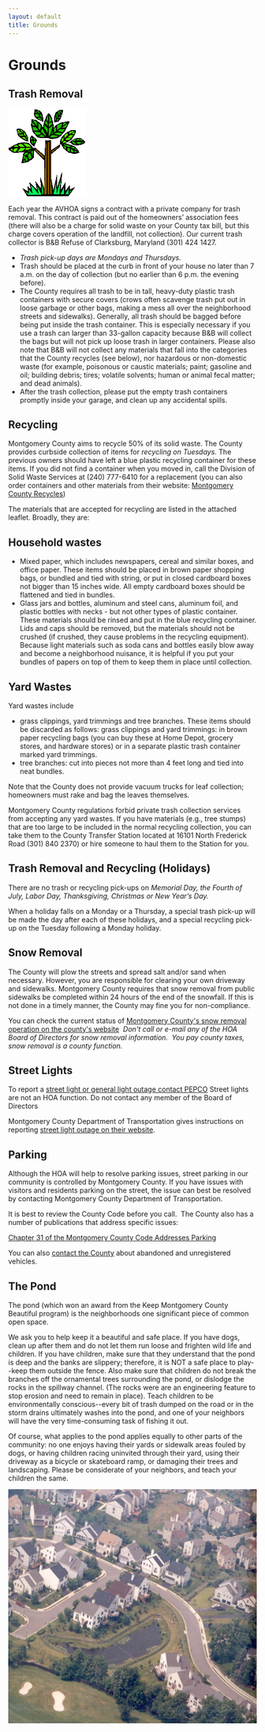 ```yaml
---
layout: default
title: Grounds
---
```


# Grounds
## Trash Removal  

<img border="0" src="/assets/f1000071_grounds.gif">

Each year the AVHOA signs a contract with a private company for trash removal. This contract is paid out of the homeowners&rsquo; association fees (there will also be a charge for solid waste on your County tax bill, but this charge covers operation of the landfill, not collection). Our current trash collector is B&amp;B Refuse of Clarksburg, Maryland (301) 424 1427.

* *Trash pick-up days are Mondays and Thursdays.*
* Trash should be placed at the curb in front of your house no later than 7 a.m. on the day of collection (but no earlier than 6 p.m. the evening before).
* The County requires all trash to be in tall, heavy-duty plastic trash containers with secure covers (crows often scavenge trash put out in loose garbage or other bags, making a mess all over the neighborhood streets and sidewalks). Generally, all trash should be bagged before being put inside the trash container. This is especially necessary if you use a trash can larger than 33-gallon capacity because B&amp;B will collect the bags but will not pick up loose trash in larger containers. Please also note that B&amp;B will not collect any materials that fall into the categories that the County recycles (see below), nor hazardous or non-domestic waste (for example, poisonous or caustic materials; paint; gasoline and oil; building debris; tires; volatile solvents; human or animal fecal matter; and dead animals). 
* After the trash collection, please put the empty trash containers promptly inside your garage, and clean up any accidental spills.

## Recycling

Montgomery County aims to recycle 50% of its solid waste. The County provides curbside collection of items for *recycling on Tuesdays.* The previous owners should have left a blue plastic recycling container for these items. If you did not find a container when you moved in, call the Division of Solid Waste Services at (240) 777-6410 for a replacement (you can also order containers and other materials from their website: [Montgomery County Recycles](https://www.montgomerycountymd.gov/DEP/trash-recycling/index.html))

The materials that are accepted for recycling are listed in the attached leaflet. Broadly, they are:<br />

## Household wastes

* Mixed paper, which includes newspapers, cereal and similar boxes, and office paper. These items should be placed in brown paper shopping bags, or bundled and tied with string, or put in closed cardboard boxes not bigger than 15 inches wide. All empty cardboard boxes should be flattened and tied in bundles. 
* Glass jars and bottles, aluminum and steel cans, aluminum foil, and plastic bottles with necks - but not other types of plastic container. These materials should be rinsed and put in the blue recycling container. Lids and caps should be removed, but the materials should not be crushed (if crushed, they cause problems in the recycling equipment). Because light materials such as soda cans and bottles easily blow away and become a neighborhood nuisance, it is helpful if you put your bundles of papers on top of them to keep them in place until collection.

## Yard Wastes

Yard wastes include
* grass clippings, yard trimmings and tree branches. These items should be discarded as follows: 
grass clippings and yard trimmings: in brown paper recycling bags (you can buy these at Home Depot, grocery stores, and hardware stores) or in a separate plastic trash container marked yard trimmings.
* tree branches: cut into pieces not more than 4 feet long and tied into neat bundles.

Note that the County does not provide vacuum trucks for leaf collection; homeowners must rake and bag the leaves themselves.

Montgomery County regulations forbid private trash collection services from accepting any yard wastes. If you have materials (e.g., tree stumps) that are too large to be included in the normal recycling collection, you can take them to the County Transfer Station located at 16101 North Frederick Road (301) 840 2370) or hire someone to haul them to the Station for you.

## Trash Removal and Recycling (Holidays)

There are no trash or recycling pick-ups on *Memorial Day, the Fourth of July, Labor Day, Thanksgiving, Christmas or New Year&rsquo;s Day.*

When a holiday falls on a Monday or a Thursday, a special trash pick-up will be made the day after each of these holidays, and a special recycling pick-up on the Tuesday following a Monday holiday.

## Snow Removal

The County will plow the streets and spread salt and/or sand when necessary. However, you are responsible for clearing your own driveway and sidewalks. Montgomery County requires that snow removal from public sidewalks be completed within 24 hours of the end of the snowfall. If this is not done in a timely manner, the County may fine you for non-compliance.

You can check the current status of [Montgomery County's snow removal operation on the county's website](https://www.montgomerycountymd.gov/Snow/)&nbsp; *Don't call or e-mail any of the HOA Board of Directors for snow removal information.&nbsp; You pay county taxes, snow removal is a county function.*

## Street Lights

To report a [street light or general light outage contact PEPCO](https://secure.pepco.com/powerOutages/) Street lights are not an HOA function. Do not contact any member of the Board of Directors

Montgomery County Department of Transportation gives instructions on reporting [street light outage on their website](https://www2.montgomerycountymd.gov/dot-streetlight/Index.aspx).


## Parking

Although the HOA will help to resolve parking issues, street parking in our community is controlled by Montgomery County. If you have issues with visitors and residents parking on the street, the issue can best be resolved by contacting Montgomery County Department of Transportation.

It is best to review the County Code before you call.&nbsp; The County also has a number of publications that address specific issues:

[Chapter 31 of the Montgomery County Code Addresses Parking](https://codelibrary.amlegal.com/codes/montgomerycounty/latest/montgomeryco_md/0-0-0-138383)

You can also [contact the County](https://www.montgomerycountymd.gov/pol/howdoI/abandoned-vehicle.html) about abandoned and unregistered vehicles.

## The Pond

The pond (which won an award from the Keep Montgomery County Beautiful program) is the neighborhoods one significant piece of common open space.

We ask you to help keep it a beautiful and safe place. If you have dogs, clean up after them and do not let them run loose and frighten wild life and children. If you have children, make sure that they understand that the pond is deep and the banks are slippery; therefore, it is NOT a safe place to play--keep them outside the fence. Also make sure that children do not break the branches off the ornamental trees surrounding the pond, or dislodge the rocks in the spillway channel. (The rocks were are an engineering feature to stop erosion and need to remain in place). Teach children to be environmentally conscious--every bit of trash dumped on the road or in the storm drains ultimately washes into the pond, and one of your neighbors will have the very time-consuming task of fishing it out. 

Of course, what applies to the pond applies equally to other parts of the community: no one enjoys having their yards or sidewalk areas fouled by dogs, or having children racing uninvited through their yard, using their driveway as a bicycle or skateboard ramp, or damaging their trees and landscaping. Please be considerate of your neighbors, and teach your children the same.

<img border="0" src="/assets/f0003_aerial_view_of_pond_and_pt_3.jpg">
